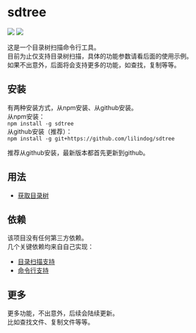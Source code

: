 # sdtree

<img src="https://img.shields.io/badge/platform-linux%20mac%20windows-green"/>
<img src="https://img.shields.io/badge/version-2.1.1-green"/>

这是一个目录树扫描命令行工具。   
目前为止仅支持目录树扫描，具体的功能参数请看后面的使用示例。   
如果不出意外，后面将会支持更多的功能，如查找，复制等等。 

## 安装
有两种安装方式，从npm安装、从github安装。   
从npm安装：    
```npm install -g sdtree```   
从github安装（推荐）：   
```npm install -g git+https://github.com/lilindog/sdtree```

推荐从github安装，最新版本都首先更新到github。

## 用法
* [获取目录树](./doc/default.md)

## 依赖
该项目没有任何第三方依赖。   
几个关键依赖均来自自己实现：   
* [目录扫描支持](https://github.com/lilindog/filehelper)   
* [命令行支持](https://github.com/lilindog/cmdhelper)

## 更多
更多功能，不出意外，后续会陆续更新。   
比如查找文件、复制文件等等。


